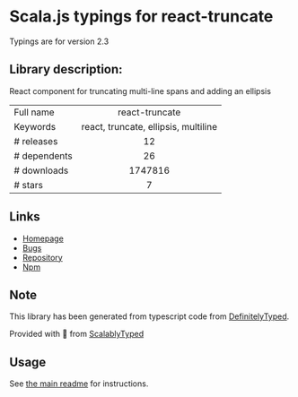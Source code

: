 
# Scala.js typings for react-truncate

Typings are for version 2.3

## Library description:
React component for truncating multi-line spans and adding an ellipsis

|                    |                 |
| ------------------ | :-------------: |
| Full name          | react-truncate |
| Keywords           | react, truncate, ellipsis, multiline |
| # releases         | 12 |
| # dependents       | 26 |
| # downloads        | 1747816 |
| # stars            | 7 |

## Links
- [Homepage](https://github.com/One-com/react-truncate)
- [Bugs](https://github.com/One-com/react-truncate/issues)
- [Repository](https://github.com/One-com/react-truncate)
- [Npm](https://www.npmjs.com/package/react-truncate)
    


## Note
This library has been generated from typescript code from [DefinitelyTyped](https://definitelytyped.org).

Provided with :purple_heart: from [ScalablyTyped](https://github.com/oyvindberg/ScalablyTyped)

## Usage
See [the main readme](../../readme.md) for instructions.


